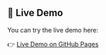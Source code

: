 ## 🚀 Live Demo

You can try the live demo here:

👉 [Live Demo on GitHub Pages](https://nertilpoci.github.io/signiturebuilderwebcomponents/)

